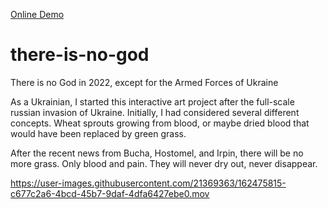[Online Demo](https://artemhlezin.github.io/there-is-no-god/)
# there-is-no-god
There is no God in 2022, except for the Armed Forces of Ukraine


As a Ukrainian, I started this interactive art project after the full-scale russian invasion of Ukraine. Initially, I had considered several different concepts. Wheat sprouts growing from blood, or maybe dried blood that would have been replaced by green grass.

After the recent news from Bucha, Hostomel, and Irpin, there will be no more grass. Only blood and pain. They will never dry out, never disappear.



https://user-images.githubusercontent.com/21369363/162475815-c677c2a6-4bcd-45b7-9daf-4dfa6427ebe0.mov

